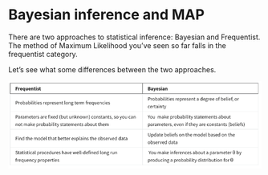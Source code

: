 # Bayesian inference and MAP

There are two approaches to statistical inference: Bayesian and Frequentist. The method of Maximum Likelihood you’ve seen so far falls in the frequentist category.

Let’s see what some differences between the two approaches.

![Untitled](Bayesian%20inference%20and%20MAP%20935b95b633d747119373fba8dc1adcdf/Untitled.png)